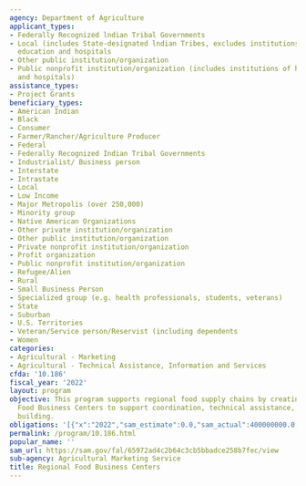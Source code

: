 ```yaml
---
agency: Department of Agriculture
applicant_types:
- Federally Recognized lndian Tribal Governments
- Local (includes State-designated lndian Tribes, excludes institutions of higher
  education and hospitals
- Other public institution/organization
- Public nonprofit institution/organization (includes institutions of higher education
  and hospitals)
assistance_types:
- Project Grants
beneficiary_types:
- American Indian
- Black
- Consumer
- Farmer/Rancher/Agriculture Producer
- Federal
- Federally Recognized Indian Tribal Governments
- Industrialist/ Business person
- Interstate
- Intrastate
- Local
- Low Income
- Major Metropolis (over 250,000)
- Minority group
- Native American Organizations
- Other private institution/organization
- Other public institution/organization
- Private nonprofit institution/organization
- Profit organization
- Public nonprofit institution/organization
- Refugee/Alien
- Rural
- Small Business Person
- Specialized group (e.g. health professionals, students, veterans)
- State
- Suburban
- U.S. Territories
- Veteran/Service person/Reservist (including dependents
- Women
categories:
- Agricultural - Marketing
- Agricultural - Technical Assistance, Information and Services
cfda: '10.186'
fiscal_year: '2022'
layout: program
objective: This program supports regional food supply chains by creating Regional
  Food Business Centers to support coordination, technical assistance, and capacity
  building.
obligations: '[{"x":"2022","sam_estimate":0.0,"sam_actual":400000000.0,"usa_spending_actual":0.0},{"x":"2023","sam_estimate":0.0,"sam_actual":0.0,"usa_spending_actual":39124852.0},{"x":"2024","sam_estimate":0.0,"sam_actual":0.0,"usa_spending_actual":0.0}]'
permalink: /program/10.186.html
popular_name: ''
sam_url: https://sam.gov/fal/65972ad4c2b64c3cb5bbadce258b7fec/view
sub-agency: Agricultural Marketing Service
title: Regional Food Business Centers
---
```

